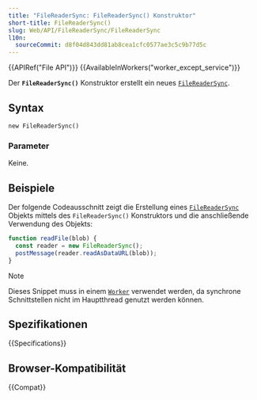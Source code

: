 ```yaml
---
title: "FileReaderSync: FileReaderSync() Konstruktor"
short-title: FileReaderSync()
slug: Web/API/FileReaderSync/FileReaderSync
l10n:
  sourceCommit: d8f04d843dd81ab8cea1cfc0577ae3c5c9b77d5c
---
```


{{APIRef("File API")}} {{AvailableInWorkers("worker_except_service")}}

Der **`FileReaderSync()`** Konstruktor erstellt ein neues [`FileReaderSync`](/de/docs/Web/API/FileReaderSync).

## Syntax

```js-nolint
new FileReaderSync()
```

### Parameter

Keine.

## Beispiele

Der folgende Codeausschnitt zeigt die Erstellung eines [`FileReaderSync`](/de/docs/Web/API/FileReaderSync) Objekts mittels des `FileReaderSync()` Konstruktors und die anschließende Verwendung des Objekts:

```js
function readFile(blob) {
  const reader = new FileReaderSync();
  postMessage(reader.readAsDataURL(blob));
}
```

> [!NOTE]
> Dieses Snippet muss in einem [`Worker`](/de/docs/Web/API/Worker) verwendet werden, da synchrone Schnittstellen nicht im Hauptthread genutzt werden können.

## Spezifikationen

{{Specifications}}

## Browser-Kompatibilität

{{Compat}}
